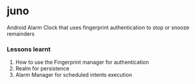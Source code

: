 # juno
Android Alarm Clock that uses fingerprint authentication to stop or snooze remainders

### Lessons learnt
1. How to use the Fingerprint manager for authentication
2. Realm for persistence 
3. Alarm Manager for scheduled intents execution
